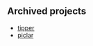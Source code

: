 ## Archived projects

- [tipper](https://code.romanch.uk/tipper)
- [piclar](https://code.romanch.uk/piclar)
